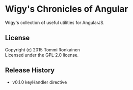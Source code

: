 # Wigy's Chronicles of Angular

Wigy's collection of useful utilities for AngularJS.

## License

Copyright (c) 2015 Tommi Ronkainen  
Licensed under the GPL-2.0 license.

## Release History

* v0.1.0 keyHandler directive
